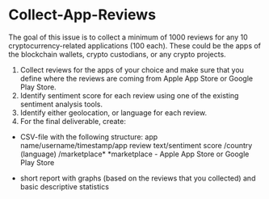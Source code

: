 # Collect-App-Reviews
The goal of this issue is to collect a minimum of 1000 reviews for any 10 cryptocurrency-related applications (100 each). These could be the apps of the blockchain wallets, crypto custodians, or any crypto projects.

1. Collect reviews for the apps of your choice and make sure that you define where the reviews are coming from Apple App Store or Google Play Store.
2. Identify sentiment score for each review using one of the existing sentiment analysis tools.
3. Identify either geolocation, or language for each review.
4. For the final deliverable, create:
 - CSV-file with the following structure: app name/username/timestamp/app review text/sentiment score /country (language) /marketplace*
*marketplace - Apple App Store or Google Play Store

 - short report with graphs (based on the reviews that you collected) and basic descriptive statistics
